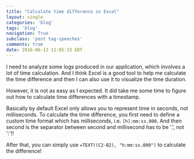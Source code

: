 ```yaml
---
title: "Calculate time difference in Excel"
layout: single
categories: 'blog'
tags: 'blog'
navigation: True
subclass: 'post tag-speeches'
comments: true
date: 2016-06-13 12:05:33 EDT
---
```


I need to analyze some logs produced in our application, which involves a lot of time calculation. And I think Excel is a good tool to help me calculate the time difference and then I can also use it to visualize the time duration.

However, it is not as easy as I expected. It did take me some time to figure out how to calculate time differences with a timestamp. 

Basically by default Excel only allows you to represent time in seconds, not milliseconds. To calculate the time difference, you first need to define a custom time format which has milliseconds, i.e. `[h]:mm:ss.000`. And then second is the separator between second and millisecond has to be '.', not ':'!!

After that, you can simply use `=TEXT((C2-B2), "h:mm:ss.000")` to calculate the difference! 

